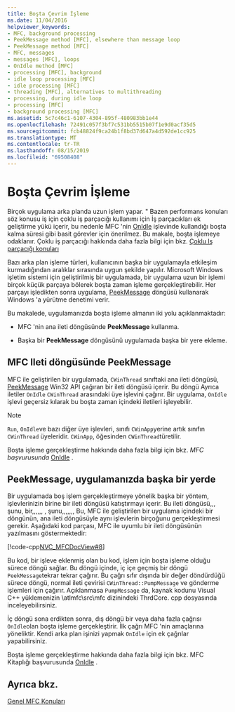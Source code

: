 ```yaml
---
title: Boşta Çevrim İşleme
ms.date: 11/04/2016
helpviewer_keywords:
- MFC, background processing
- PeekMessage method [MFC], elsewhere than message loop
- PeekMessage method [MFC]
- MFC, messages
- messages [MFC], loops
- OnIdle method [MFC]
- processing [MFC], background
- idle loop processing [MFC]
- idle processing [MFC]
- threading [MFC], alternatives to multithreading
- processing, during idle loop
- processing [MFC]
- background processing [MFC]
ms.assetid: 5c7c46c1-6107-4304-895f-480983bb1e44
ms.openlocfilehash: 72491c057f3bf7c531bb5515b07f1e9d0acf35d5
ms.sourcegitcommit: fcb48824f9ca24b1f8bd37d647a4d592de1cc925
ms.translationtype: MT
ms.contentlocale: tr-TR
ms.lasthandoff: 08/15/2019
ms.locfileid: "69508408"
---
```

# <a name="idle-loop-processing"></a>Boşta Çevrim İşleme

Birçok uygulama arka planda uzun işlem yapar. " Bazen performans konuları söz konusu iş için çoklu iş parçacığı kullanımı için İş parçacıkları ek geliştirme yükü içerir, bu nedenle MFC 'nin [OnIdle](../mfc/reference/cwinthread-class.md#onidle) işlevinde kullandığı boşta kalma süresi gibi basit görevler için önerilmez. Bu makale, boşta işlemeye odaklanır. Çoklu iş parçacığı hakkında daha fazla bilgi için bkz. [Çoklu Iş parçacığı konuları](../parallel/multithreading-support-for-older-code-visual-cpp.md)

Bazı arka plan işleme türleri, kullanıcının başka bir uygulamayla etkileşim kurmadığından aralıklar sırasında uygun şekilde yapılır. Microsoft Windows işletim sistemi için geliştirilmiş bir uygulamada, bir uygulama uzun bir işlemi birçok küçük parçaya bölerek boşta zaman işleme gerçekleştirebilir. Her parçayı işledikten sonra uygulama, [PeekMessage](/windows/win32/api/winuser/nf-winuser-peekmessagew) döngüsü kullanarak Windows 'a yürütme denetimi verir.

Bu makalede, uygulamanızda boşta işleme almanın iki yolu açıklanmaktadır:

- MFC 'nin ana ileti döngüsünde **PeekMessage** kullanma.

- Başka bir **PeekMessage** döngüsünü uygulamada başka bir yere ekleme.

##  <a name="_core_peekmessage_in_the_mfc_message_loop"></a>MFC Ileti döngüsünde PeekMessage

MFC ile geliştirilen bir uygulamada, `CWinThread` sınıftaki ana ileti döngüsü, [PeekMessage](/windows/win32/api/winuser/nf-winuser-peekmessagew) Win32 API çağıran bir ileti döngüsü içerir. Bu döngü Ayrıca iletiler `OnIdle` `CWinThread` arasındaki üye işlevini çağırır. Bir uygulama, `OnIdle` işlevi geçersiz kılarak bu boşta zaman içindeki iletileri işleyebilir.

> [!NOTE]
>  `Run`, `OnIdle`ve bazı diğer üye işlevleri, sınıfı `CWinApp`yerine artık sınıfın `CWinThread` üyeleridir. `CWinApp`, öğesinden `CWinThread`türetilir.

Boşta işleme gerçekleştirme hakkında daha fazla bilgi için bkz. *MFC başvurusunda* [OnIdle](../mfc/reference/cwinthread-class.md#onidle) .

##  <a name="_core_peekmessage_elsewhere_in_your_application"></a>PeekMessage, uygulamanızda başka bir yerde

Bir uygulamada boş işlem gerçekleştirmeye yönelik başka bir yöntem, işlevlerinizin birine bir ileti döngüsü katıştırmayı içerir. Bu ileti döngüsü,,, şunu, bir,,,,,, [](../mfc/reference/cwinthread-class.md#run), şunu,,,,,,, Bu, MFC ile geliştirilen bir uygulama içindeki bir döngünün, ana ileti döngüsüyle aynı işlevlerin birçoğunu gerçekleştirmesi gerekir. Aşağıdaki kod parçası, MFC ile uyumlu bir ileti döngüsünün yazılmasını göstermektedir:

[!code-cpp[NVC_MFCDocView#8](../mfc/codesnippet/cpp/idle-loop-processing_1.cpp)]

Bu kod, bir işleve eklenmiş olan bu kod, işlem için boşta işleme olduğu sürece döngü sağlar. Bu döngü içinde, iç içe geçmiş bir döngü `PeekMessage`tekrar tekrar çağırır. Bu çağrı sıfır dışında bir değer döndürdüğü sürece döngü, normal ileti çevirisi `CWinThread::PumpMessage` ve gönderme işlemleri için çağırır. Açıklanmasa `PumpMessage` da, kaynak kodunu Visual C++ yüklemenizin \atlmfc\src\mfc dizinindeki ThrdCore. cpp dosyasında inceleyebilirsiniz.

İç döngü sona erdikten sonra, dış döngü bir veya daha fazla çağrısı `OnIdle`olan boşta işleme gerçekleştirir. İlk çağrı MFC 'nin amaçlarına yöneliktir. Kendi arka plan işinizi yapmak `OnIdle` için ek çağrılar yapabilirsiniz.

Boşta işleme gerçekleştirme hakkında daha fazla bilgi için bkz. MFC Kitaplığı başvurusunda [OnIdle](../mfc/reference/cwinthread-class.md#onidle) .

## <a name="see-also"></a>Ayrıca bkz.

[Genel MFC Konuları](../mfc/general-mfc-topics.md)
